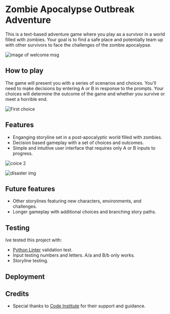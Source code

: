 # Zombie Apocalypse Outbreak Adventure
This is a text-based adventure game where you play as a survivor in a world filled with zombies. Your goal is to find a safe place and potentially team up with other survivors to face the challenges of the zombie apocalypse.

![image of welcome msg](Image_URL)

## How to play
The game will present you with a series of scenarios and choices. You'll need to make decisions by entering A or B in response to the prompts. Your choices will determine the outcome of the game and whether you survive or meet a horrible end.

![First choice](Image_URL)

## Features
- Enganging storyline set in a post-apocalyptic world filled with zombies.
- Decision based gameplay with a set of choices and outcomes.
- Simple and intuitive user interface that requires only A or B inputs to progress.

![coice 2](Image_URL)

![disaster img](Image_URL)


## Future features
- Other storylines featuring new characters, environments, and challenges.
- Longer gameplay with additional choices and branching story paths.

## Testing
Ive tested this project with:
- [Python Linter](https://pep8ci.herokuapp.com/) validation test.
- Input testing numbers and letters. A/a and B/b only works.
- Storyline testing.
## Deployment

## Credits
- Special thanks to [Code Institute](https://codeinstitute.net/) for their support and guidance.

